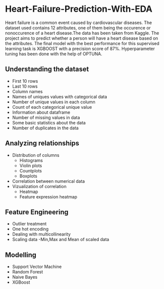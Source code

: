 # Heart-Failure-Prediction-With-EDA
Heart failure is a common event caused by cardiovascular diseases. The dataset used contains 12 attributes, one of them being the occurence or nonoccurence of a heart disease.The data has been taken from Kaggle. The project aims to predict whether a person will have a heart disease based on the attributes. The final model with the best performance for this supervised learning task is XGBOOST with a precision score of 87%. Hyperparameter tuning has been done with the help of OPTUNA. 
## Understanding the dataset
- First 10 rows
- Last 10 rows
- Column names
- Names of uniques values with categorical data
- Number of unique values in each column
- Count of each categorical unique value
- Information about dataframe
- Number of missing values in data
- Some basic statistics about the data
- Number of duplicates in the data
## Analyzing relationships 
- Distribution of columns
  - Histograms
  - Violin plots
  - Countplots
  - Boxplots
- Correlation between numerical data
- Vizualization of correlation
  - Heatmap
  - Feature expression heatmap
## Feature Engineering
- Outlier treatment
- One hot encoding
- Dealing with multicollinearity
- Scaling data
-Min,Max and Mean of scaled data
## Modelling
- Support Vector Machine
- Random Forest
- Naive Bayes
- XGBoost

